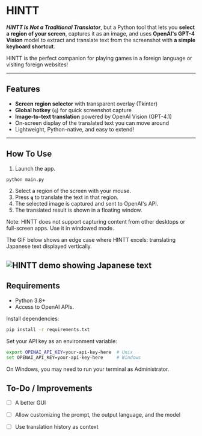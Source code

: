 # HINTT

**_HINTT Is Not a Traditional Translator_**, but a Python  tool that lets you **select a region of your screen**, captures it as an image, and uses **OpenAI's GPT-4 Vision** model to extract and translate text from the screenshot with **a simple keyboard shortcut**.

HINTT is the perfect companion for playing games in a foreign language or visiting foreign websites!

---

## Features

- **Screen region selector** with transparent overlay (Tkinter)
- **Global hotkey** (`q`) for quick screenshot capture
- **Image-to-text translation** powered by OpenAI Vision (GPT-4.1)
- On-screen display of the translated text you can move around
- Lightweight, Python-native, and easy to extend!

---

## How To Use

1. Launch the app.
```bash
python main.py
```
2. Select a region of the screen with your mouse.
2. Press **`q`** to translate the text in that region.
3. The selected image is captured and sent to OpenAI's API.
4. The translated result is shown in a floating window.

Note: HINTT does not support capturing content from other desktops or full-screen apps. Use it in windowed mode.

The GIF below shows an edge case where HINTT excels: translating Japanese text displayed vertically.

![HINTT demo showing Japanese text](demo.gif)
---

## Requirements

- Python 3.8+
- Access to OpenAI APIs.

Install dependencies:
```bash
pip install -r requirements.txt
```

Set your API key as an environment variable:
```bash
export OPENAI_API_KEY=your-api-key-here  # Unix
set OPENAI_API_KEY=your-api-key-here     # Windows
```

On Windows, you may need to run your terminal as Administrator.

## To-Do / Improvements

- [ ] A better GUI
- [ ] Allow customizing the prompt, the output language, and the model
- [ ] Use translation history as context



